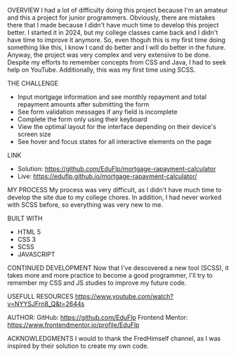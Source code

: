 OVERVIEW
I had a lot of difficulty doing this project because I'm an amateur and this a project for junior programmers.
Obviously, there are mistakes there that I made because I didn't have much time to develop this project better.
I started it in 2024, but my college classes came back and I didn't have time to improve it anymore. So, even thoguh
this is my first time doing something like this, I know I cand do better and I will do better in the future.
Anyway, the project was very complex and very extensive to be done. Despite my efforts to remember concepts from CSS
and Java, I had to seek help on YouTube. Additionally, this was my first time using SCSS.

THE CHALLENGE
- Input mortgage information and see monthly repayment and total repayment amounts after submitting the form
- See form validation messages if any field is incomplete
- Complete the form only using their keyboard
- View the optimal layout for the interface depending on their device's screen size
- See hover and focus states for all interactive elements on the page

LINK
- Solution: https://github.com/EduFlp/mortgage-rapayment-calculator
- Live: https://eduflp.github.io/mortgage-rapayment-calculator/

MY PROCESS
My process was very difficult, as I didn't have much time to develop the site due to my college chores. In addition, I had
never worked with SCSS before, so everything was very new to me.

BUILT WITH
- HTML 5
- CSS 3
- SCSS
- JAVASCRIPT

CONTINUED DEVELOPMENT
Now that I've descovered a new tool (SCSS), it takes more and more practice to become a good programmer, I'll try to remember
my CSS and JS studies to improve my future code.

USEFULL RESOURCES
https://www.youtube.com/watch?v=NYYSJFrn8_Q&t=2644s

AUTHOR:
GitHub: https://github.com/EduFlp
Frontend Mentor: https://www.frontendmentor.io/profile/EduFlp

ACKNOWLEDGMENTS
I would to thank the FredHimself channel, as I was inspired by their solution to create my own code.